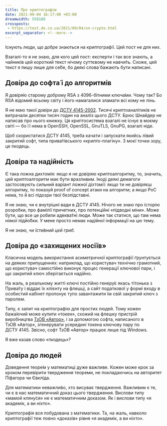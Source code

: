 ```yaml
---
title: Про криптографію
date: 2021-09-04 16:17:00 +03:00
dreamwidth: 558188
crossposts:
 - https://test.de.co.ua/2021/09/04/on-crypto.html
excerpt_separator: <!--more-->
---
```


Існують люди, що добре знаються на криптографії. Цей пост не для них.

Взагалі-то я не знаю, для кого цей пост: експерти і так все знають, а чайників цей короткий текст нічому суттєвому не навчи́ть. Схоже, цей текст я пишу лише для се́бе, бо деякі слова́ бажають бути написані.
<!--more-->


Довіра до софта́ і до алгоритмів
-------------------------------

Я довіря́ю старому доброму RSA з 4096-бітними ключа́ми. Чому так? Бо RSA відомий всьому світу і його намагалися зламати всі кому не лінь.

Я не маю такої довіри до [ДСТУ&nbsp;4145-2002][1]. Тисячі криптоаналітиків не витрачали десятки тисяч годин на аналіз цього ДСТУ. Брюс Шнайдер не написав про нього книжку. Ця криптосистема взагалі не існує в моєму світі — бо її нема в OpenSSH, OpenSSL, GnuTLS, GnuPG, взагалі ніде.

Щоб скористатися ДСТУ&nbsp;4145, треба качати і запускати якийсь лівий закритий софт, типа прива́тівського «крипто-плагіну». З моєї точки зору, це пиздець.


Довіра та надійність
--------------------

Є така ложна дихтомія: якщо я не довіряю криптоалгоритму, то, значить, цей криптоалгоритм має бути вразливим. Іноді деякі демагоги застосовують сильний варіант ложної діхтомії: якщо ти не довіряєш алгоритму, то показуй proof of concept атаки на алгоритм; а якщо PoC нема, то й всі підозри твої безпідставні.

Я не знаю, чи є внутрішні вади в ДСТУ&nbsp;4145. Нічого не знаю про історію розробки, про фамілії причетних, про потенційні «підводні міни». Може бути, що все це робили адеква́тні люди. Може так статися, що там нема ніякої підйо́бки. У мене просто немає надійної інформації на цю тему.

Я не знаю, _чи їсти́вний цей гриб._


Довіра до «захищених носіїв»
----------------------------

Класична модель використання асиметричної криптографії ґрунтується на деяких припущеннях: наприклад, що користувач технічно грамотний, що користувач самостійно виконує процес генерації ключової пари, і що закритий ключ зберігається надійно.

На жаль, в реальному житті ключі постійно генеру́є якась тітонька з Прива́ту і віддає їх клієнту на флешці, а сайт податкової у формі входу в особистий кабінет пропонує тупо завантажити їм свій закритий ключ з паролем.

Типу, є запит на криптографію для простих людей. Тому кожен бажа́ючий може купити «токен», схожий на флешку пристрій виробництва [ТзОВ&nbsp;«Автор»][2], і за допомогою софта, написаного в ТзОВ&nbsp;«Автор», згенерувати усередині токена ключову пару по ДСТУ&nbsp;4145. Звісно, софт ТзОВ&nbsp;«Автор» працює лише під Windows.

Я вже казав слово «пиздець»?


Довіра до людей
---------------

Доведення теоре́м у математиці дуже важливе. Кожен може крок за кроком перевірити твердження теореми, не покладаючись на авторитет Піфагора чи Євклі́да.

Для математики неважли́во, хто висуває твердження. Важливим є те, чи є в нас математичний доказ цього твердження. Вислови типу «мамой кляну́ся» не є математичним доказом. Як і вислови типу «я академік, а ви ніхто».

Криптографія вся побудована з математики. Та, на жаль, навколо криптографії теж повно «доказів» рівня «я академік, а ви ніхто».

[1]: https://uk.wikipedia.org/wiki/%D0%94%D0%A1%D0%A2%D0%A3_4145-2002
[2]: https://www.avtor.ua/
